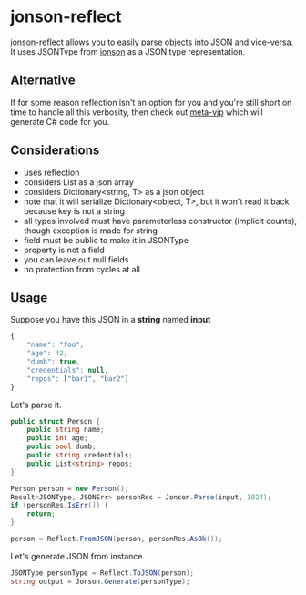 # jonson-reflect
jonson-reflect allows you to easily parse objects into JSON and vice-versa. It uses JSONType from [jonson](https://github.com/codeRiftel/jonson) as a JSON type representation.

## Alternative
If for some reason reflection isn't an option for you and you're still short on time to handle all this verbosity, then check out [meta-vjp](https://github.com/codeRiftel/meta-vjp) which will generate C# code for you.

## Considerations
* uses reflection
* considers List<T> as a json array
* considers Dictionary<string, T> as a json object
* note that it will serialize Dictionary<object, T>, but it won't read it back because key is not a string
* all types involved must have parameterless constructor (implicit counts), though exception is made for string
* field must be public to make it in JSONType
* property is not a field
* you can leave out null fields
* no protection from cycles at all

## Usage
Suppose you have this JSON in a **string** named **input**
```javascript
{
    "name": "foo",
    "age": 42,
    "dumb": true,
    "credentials": null,
    "repos": ["bar1", "bar2"]
}
```
Let's parse it.
```csharp
public struct Person {
    public string name;
    public int age;
    public bool dumb;
    public string credentials;
    public List<string> repos;
}

Person person = new Person();
Result<JSONType, JSONErr> personRes = Jonson.Parse(input, 1024);
if (personRes.IsErr()) {
    return;
}

person = Reflect.FromJSON(person, personRes.AsOk());
```
Let's generate JSON from instance.
```csharp
JSONType personType = Reflect.ToJSON(person);
string output = Jonson.Generate(personType);
```
